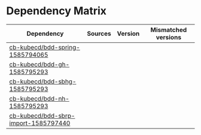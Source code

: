 # Dependency Matrix

Dependency | Sources | Version | Mismatched versions
---------- | ------- | ------- | -------------------
[cb-kubecd/bdd-spring-1585794065](https://github.com/cb-kubecd/bdd-spring-1585794065.git) |  | []() | 
[cb-kubecd/bdd-gh-1585795293](https://github.com/cb-kubecd/bdd-gh-1585795293.git) |  | []() | 
[cb-kubecd/bdd-sbhg-1585795293](https://github.com/cb-kubecd/bdd-sbhg-1585795293.git) |  | []() | 
[cb-kubecd/bdd-nh-1585795293](https://github.com/cb-kubecd/bdd-nh-1585795293.git) |  | []() | 
[cb-kubecd/bdd-sbrp-import-1585797440](https://github.com/cb-kubecd/bdd-sbrp-import-1585797440.git) |  | []() | 

